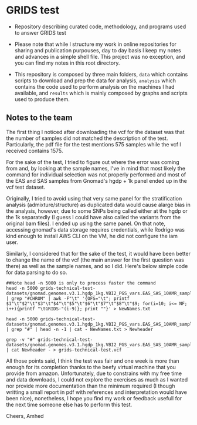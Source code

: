 # GRIDS test
- Repository describing curated code, methodology, and programs used to answer GRIDS test

- Please note that while I structure my work in online repositories for sharing and publication purpouses, day to day basis I keep my notes and advances in a simple shell file. This project was no exception, and you can find my notes in this root directory.

- This repository is composed by three main folders, `data` which contains scripts to download and prep the data for analysis, `analysis` which contains the code used to perform analysis on the machines I had available, and `results` which is mainly composed by graphs and scripts used to produce them.

## Notes to the team
The first thing I noticed after downloading the vcf for the dataset was that the number of samples did not matched the description of the test. Particularly, the pdf file for the test mentions 575 samples while the vcf I received contains 1575. 

For the sake of the test, I tried to figure out where the error was coming from and, by looking at the sample names, I've in mind that most likely the command for individual selection was not properly performed and most of the EAS and SAS samples from Gnomad's hgdp + 1k panel ended up in the vcf test dataset. 

Originally, I tried to avoid using that very same panel for the stratification analysis (admixture/structure) as duplicated data would cause  alarge bias in the analysis, however, due to some SNPs being called either at the hgdp or the 1k separatedly (I guess I could have also called the variants from the original bam files). I ended up using the same panel. On that note, accessing gnomad's data storage requires credentials, while Rodrigo was kind enough to install AWS CLI on the VM, he did not configure the iam user.

Similarly, I considered that for the sake of the test, it would have been better to change the name of the vcf (the main answer for the first question was there) as well as the sample names, and so I did. Here's below simple code for data parsing to do so.

```
##Note head -n 5000 is only to process faster the command 
head -n 5000 grids-technical-test-datasets/gnomad.genomes.v3.1.hgdp_1kg.VBI2_PGS_vars.EAS_SAS_10AMR_samples.dense.vcf | grep "#CHROM" | awk -F"\t" '{OFS="\t"; printf $1"\t"$2"\t"$3"\t"$4"\t"$5"\t"$6"\t"$7"\t"$8"\t"$9; for(i=10; i<= NF; i++){printf "\tGRIDS-"(i-9)}; print ""}' > NewNames.txt

head -n 5000 grids-technical-test-datasets/gnomad.genomes.v3.1.hgdp_1kg.VBI2_PGS_vars.EAS_SAS_10AMR_samples.dense.vcf | grep "#" | head -n -1 | cat - NewNames.txt > Newheader

grep -v "#" grids-technical-test-datasets/gnomad.genomes.v3.1.hgdp_1kg.VBI2_PGS_vars.EAS_SAS_10AMR_samples.dense.vcf | cat Newheader - > grids-technical-test.vcf
```
All those points said, I think the test was fair and one week is more than enough for its completion thanks to the beefy virtual machine that you provide from amazon. Unfortunately, due to constrains with my free time and data downloads, I could not explore the exercises as much as I wanted nor provide more documentation than the minimum required (I though writting a small report in pdf with references and interpretation would have been nice), nonetheless, I hope you find my work or feedback usefull for the next time someone else has to perform this test.

Cheers,
Amhed
